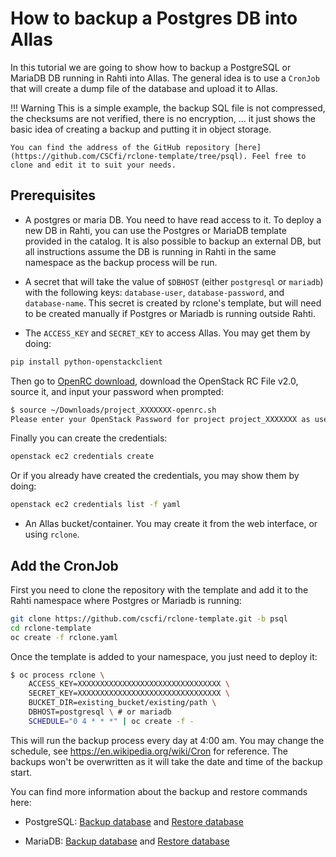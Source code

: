 # How to backup a Postgres DB into Allas

In this tutorial we are going to show how to backup a PostgreSQL or MariaDB DB running in Rahti into Allas. The general idea is to use a `CronJob` that will create a dump file of the database and upload it to Allas.

!!! Warning
    This is a simple example, the backup SQL file is not compressed, the checksums are not verified, there is no encryption, ... it just shows the basic idea of creating a backup and putting it in object storage.

    You can find the address of the GitHub repository [here](https://github.com/CSCfi/rclone-template/tree/psql). Feel free to clone and edit it to suit your needs.

## Prerequisites

* A postgres or  maria DB. You need to have read access to it. To deploy a new DB in Rahti, you can use the Postgres or MariaDB template provided in the catalog. It is also possible to backup an external DB, but all instructions assume the DB is running in Rahti in the same namespace as the backup process will be run.


* A secret that will take the value of `$DBHOST` (either `postgresql` or `mariadb`) with the following keys: `database-user`, `database-password`, and `database-name`. This secret is created by rclone's template, but will need to be created manually if Postgres or Mariadb is running outside Rahti.

* The `ACCESS_KEY` and `SECRET_KEY` to access Allas. You may get them by doing:

```bash
pip install python-openstackclient
```

Then go to [OpenRC download](https://pouta.csc.fi/dashboard/project/api_access/openrc/), download the OpenStack RC File v2.0, source it, and input your password when prompted:

```bash
$ source ~/Downloads/project_XXXXXXX-openrc.sh
Please enter your OpenStack Password for project project_XXXXXXX as user <USER>:

```

Finally you can create the credentials:

```bash
openstack ec2 credentials create
```

Or if you already have created the credentials, you may show them by doing:

```bash
openstack ec2 credentials list -f yaml
```

* An Allas bucket/container. You may create it from the web interface, or using `rclone`.

## Add the CronJob

First you need to clone the repository with the template and add it to the Rahti namespace where Postgres or Mariadb is running:

```sh
git clone https://github.com/cscfi/rclone-template.git -b psql
cd rclone-template
oc create -f rclone.yaml
```

Once the template is added to your namespace, you just need to deploy it:

```sh
$ oc process rclone \
    ACCESS_KEY=XXXXXXXXXXXXXXXXXXXXXXXXXXXXXXXX \
    SECRET_KEY=XXXXXXXXXXXXXXXXXXXXXXXXXXXXXXXX \
    BUCKET_DIR=existing_bucket/existing/path \
    DBHOST=postgresql \ # or mariadb
    SCHEDULE="0 4 * * *" | oc create -f -
```

This will run the backup process every day at 4:00 am. You may change the schedule, see <https://en.wikipedia.org/wiki/Cron> for reference.
The backups won't be overwritten as it will take the date and time of the backup start.

You can find more information about the backup and restore commands here:  

- PostgreSQL: [Backup database](https://www.postgresqltutorial.com/postgresql-administration/postgresql-backup-database/) and [Restore database](https://www.postgresqltutorial.com/postgresql-administration/postgresql-restore-database/)

- MariaDB: [Backup database](https://mariadb.com/kb/en/mariadb-dump/) and [Restore database](https://mariadb.com/kb/en/backup-and-restore-overview/)

